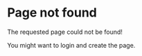 # Page not found
The requested page could not be found!

You might want to login and create the page.